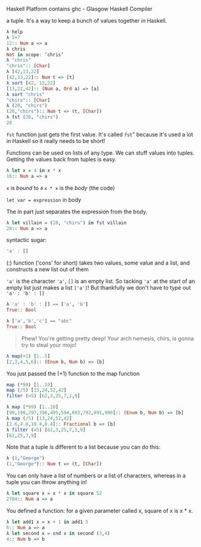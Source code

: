 

Haskell Platform
contains
ghc - Glasgow Haskell Compiler


 a tuple. It's a way to keep a bunch of values together in Haskell.
```haskell
λ help
λ 5+7
12:: Num a => a
λ chris
Not in scope: ‘chris’
λ "chris"
"chris":: [Char]
λ [42,13,22]
[42,13,22]:: Num t => [t]
λ sort [42, 13,22]
[13,22,42]:: (Num a, Ord a) => [a]
λ sort "chris"
"chirs":: [Char]
λ (28, "chirs")
(28,"chirs"):: Num t => (t, [Char])
λ fst (28, "chirs")
28
```

`fst` function just gets the first value. It's called `fst`" because it's used a lot in Haskell so it really needs to be short!

Functions can be used on lists of any type.
We can stuff values into tuples.
Getting the values back from tuples is easy.

```haskell
λ let x = 4 in x * x
16:: Num a => a
```
`x` is *bound* to `4`
`x * x` is the *body* (the code)

`let var = expression` in body

The in part just separates the expression from the body.

```haskell
λ let villain = (28, "chirs") in fst villain
28:: Num a => a
```

syntactic sugar:

```haskell
'a' : []
```
(:) function ('cons' for short) takes two values, some value and a list, and constructs a new list out of them

`'a'` is the character `'a'`, `[]` is an empty list. So tacking `'a'` at the start of an empty list just makes a list `['a']`!
But thankfully we don't have to type out `'a' : 'b' : []`

```haskell
λ 'a' : 'b' : [] == ['a', 'b']
True:: Bool

λ ['a','b','c'] == "abc"
True:: Bool
```

>Phew! You're getting pretty deep! Your arch nemesis, chirs, is gonna try to steal your mojo!

```haskell
λ map(+1) [1..5]
[2,3,4,5,6]:: (Enum b, Num b) => [b]
```
You just passed the (+1) function to the map function

```haskell
map (*99) [1..10]
map (/5) [13,24,52,42]
filter (>5) [62,3,25,7,1,9]

λ map (*99) [1..10]
[99,198,297,396,495,594,693,792,891,990]:: (Enum b, Num b) => [b]
λ map (/5) [13,24,52,42]
[2.6,4.8,10.4,8.4]:: Fractional b => [b]
λ filter (>5) [62,3,25,7,1,9]
[62,25,7,9]
```

Note that a tuple is different to a list because you can do this:

```haskell
λ (1,"George")
(1,"George"):: Num t => (t, [Char])
```
You can only have a list of numbers or a list of characters, whereas in a tuple you can throw anything in!
```haskell
λ let square x = x * x in square 52
2704:: Num a => a
```
You defined a function: for a given parameter called x, square of x is x * x.

```haskell
λ let add1 x = x + 1 in add1 5
6:: Num a => a
λ let second x = snd x in second (3,4)
4:: Num b => b
```
